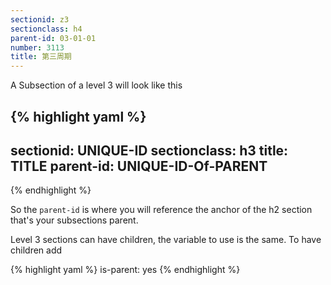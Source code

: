 ```yaml
---
sectionid: z3
sectionclass: h4
parent-id: 03-01-01
number: 3113
title: 第三周期
---
```

A Subsection of a level 3 will look like this

{% highlight yaml %}
---
sectionid: UNIQUE-ID
sectionclass: h3
title: TITLE
parent-id: UNIQUE-ID-Of-PARENT
---
{% endhighlight %}

So the `parent-id` is where you will reference the anchor of the h2 section that's your subsections parent.

Level 3 sections can have children, the variable to use is the same. To have children add

{% highlight yaml %}
is-parent: yes
{% endhighlight %}